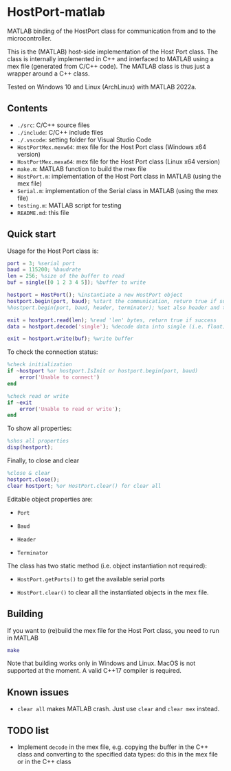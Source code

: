 # HostPort-matlab

MATLAB binding of the HostPort class for communication from and to the microcontroller.

This is the (MATLAB) host-side implementation of the Host Port class. The class is internally implemented in C++ and interfaced to MATLAB using a mex file (generated from C/C++ code). The MATLAB class is thus just a wrapper around a C++ class.

Tested on Windows 10 and Linux (ArchLinux) with MATLAB 2022a.

## Contents

* `./src`: C/C++ source files
* `./include`: C/C++ include files
* `./.vscode`: setting folder for Visual Studio Code
* `HostPortMex.mexw64`: mex file for the Host Port class (Windows x64 version)
* `HostPortMex.mexa64`: mex file for the Host Port class (Linux x64 version)
* `make.m`: MATLAB function to build the mex file
* `HostPort.m`: implementation of the Host Port class in MATLAB (using the mex file)
* `Serial.m`: implementation of the Serial class in MATLAB (using the mex file)
* `testing.m`: MATLAB script for testing
* `README.md`: this file

## Quick start

Usage for the Host Port class is:

```matlab
port = 3; %serial port
baud = 115200; %baudrate
len = 256; %size of the buffer to read
buf = single([0 1 2 3 4 5]); %buffer to write

hostport = HostPort(); %instantiate a new HostPort object
hostport.begin(port, baud); %start the communication, return true if success
%hostport.begin(port, baud, header, terminator); %set also header and terminator

exit = hostport.read(len); %read 'len' bytes, return true if success
data = hostport.decode('single'); %decode data into single (i.e. float)

exit = hostport.write(buf); %write buffer
```

To check the connection status:

```matlab
%check initialization
if ~hostport %or hostport.IsInit or hostport.begin(port, baud)
    error('Unable to connect')
end

%check read or write
if ~exit
    error('Unable to read or write');
end
```

To show all properties:

```matlab
%shos all properties
disp(hostport);
```

Finally, to close and clear

```matlab
%close & clear
hostport.close();
clear hostport; %or HostPort.clear() for clear all
```

Editable object properties are:

* `Port`

* `Baud`

* `Header`

* `Terminator`

The class has two static method (i.e. object instantiation not required):

* `HostPort.getPorts()` to get the available serial ports

* `HostPort.clear()` to clear all the instantiated objects in the mex file.

## Building

If you want to (re)build the mex file for the Host Port class, you need to run in MATLAB

```matlab
make
```

Note that building works only in Windows and Linux. MacOS is not supported at the moment. A valid C++17 compiler is required.

## Known issues

* `clear all` makes MATLAB crash. Just use `clear` and `clear mex` instead.

## TODO list

* Implement `decode` in the mex file, e.g. copying the buffer in the C++ class and converting to the specified data types: do this in the mex file or in the C++ class
